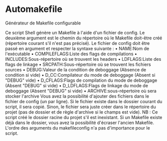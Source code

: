 # Automakefile
Générateur de Makefile configurable

Ce script Shell génère un Makefile à l'aide d'un fichier de config. Le deuxième argument est le chemin du répertoire où le Makefile doit-être créé (répertoire courant s'il n'est pas précisé). Le fichier de config doit être passé en argument et respecter la syntaxe suivante :
    • NAME:Nom de l'exécutable
    • COMPILEFLAGS:Liste des flags de compilations
    • INCLUDES:Sous-répertoire où se trouvent les headers
    • LDFLAGS:Liste des flags de linkage
    • SRCPATH:Sous-répertoire où se trouvent les fichiers sources
    • DEBUG:Valeur de la condition de deboggage (Absence de condition si vide)
    • D_CC:Compilateur du mode de deboggage (Absent si "DEBUG" vide)
    • D_CFLAGS:Flags de compilation du mode de deboggage (Absent "DEBUG" si vide)
    • D_LDFLAGS:Flags de linkage du mode de deboggage (Absent "DEBUG" si vide)
    • ARCHIVE:sous-répertoire où sera stocker l'archive
Vous avez la possibilité d'ajouter des fichiers dans le fichier de config (un par ligne). Si le fichier existe dans le dossier courant du script, il sera copié. Sinon, le fichier sera juste créer dans le répertoire du projet (pas de dossier et de règle d'archive si le champs est vide).
NB : Ce script créé le dossier racine du projet s'il est inexistant. Si un Makefile existe déjà dans le dossier, vous avez la possibilité d'écraser l'ancien Makefile. L'ordre des arguments du makefileconfig n'a pas d'importance pour le script.
